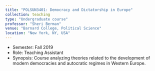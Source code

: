 ```yaml
---
title: "POLSUN3401: Democracy and Dictatorship in Europe"
collection: teaching
type: "Undergraduate course"
professor: "Sheri Berman" 
venue: "Barnard College, Political Science"
location: "New York, NY, USA"
---
```

* Semester: Fall 2019
* Role: Teaching Assistant
* Synopsis: Course analyzing theories related to the development of modern democracies and autocratic regimes in Western Europe.